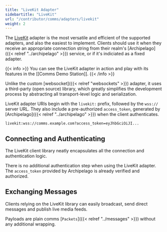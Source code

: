 ```yaml
---
title: "LiveKit Adapter"
sidebartitle: "LiveKit"
url: "/contributor/comms/adapters/livekit"
weight: 2
---
```


The [LiveKit](https://livekit.io/) adapter is the most versatile and efficient of the supported adapters, and also the easiest to implement. Clients should use it when they receive an appropriate connection string from their realm's [Archipelago]({{< relref "../archipelago" >}}) service, or if it's indiciated as a fixed adapter.

{{< info >}}
You can see the LiveKit adapter in action and play with its features in the [[Comms Demo Station]].
{{< /info >}}

Unlike the custom [websocket]({{< relref "websockets" >}}) adapter, it uses a third-party (open source) library, which greatly simplifies the development process by abstracting all transport-level logic and serialization.

LiveKit adapter URIs begin with the `livekit:` prefix, followed by the `wss://` server URL. They also include a pre-authorized `access_token`, generated by [Archipelago]({{< relref "../archipelago" >}}) when the client authenticates.

```
livekit:wss://comms.example.com?access_token=eyJhbGciOiJI...
```

## Connecting and Authenticating

The LiveKit client library neatly encapsulates all the connection and authentication logic.

There is no additional authentication step when using the LiveKit adapter. The `access_token` provided by Archipelago is already verified and authorized.


## Exchanging Messages

Clients relying on the LiveKit library can easily broadcast, send direct messages and publish live media feeds.

Payloads are plain comms [`Packets`]({{< relref "../messages" >}}) without any additional wrapping.
